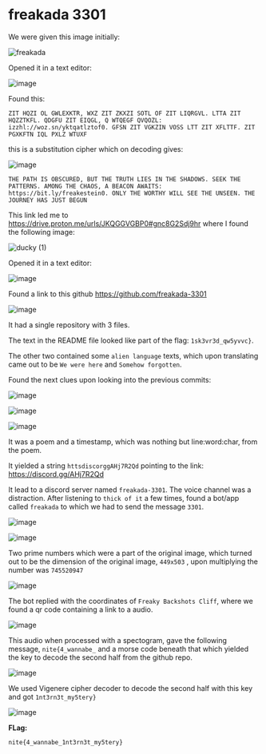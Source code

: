 # freakada 3301

We were given this image initially:

![freakada](https://github.com/user-attachments/assets/2eec47d8-6522-4f0e-8fef-314528ffad6c)

Opened it in a text editor:

![image](https://github.com/user-attachments/assets/fecc610e-7c62-403d-8c4d-b4684a8b051d)

Found this:

```
ZIT HQZI OL GWLEXKTR, WXZ ZIT ZKXZI SOTL OF ZIT LIQRGVL. LTTA ZIT HQZZTKFL. QDGFU ZIT EIQGL, Q WTQEGF QVQOZL: izzhl://woz.sn/yktqatlztof0. GFSN ZIT VGKZIN VOSS LTT ZIT XFLTTF. ZIT PGXKFTN IQL PXLZ WTUXF
```

this is a substitution cipher which on decoding gives:

![image](https://github.com/user-attachments/assets/23202eda-f07c-4816-a323-77176a691627)

```
THE PATH IS OBSCURED, BUT THE TRUTH LIES IN THE SHADOWS. SEEK THE PATTERNS. AMONG THE CHAOS, A BEACON AWAITS: https://bit.ly/freakestein0. ONLY THE WORTHY WILL SEE THE UNSEEN. THE JOURNEY HAS JUST BEGUN
```

This link led me to https://drive.proton.me/urls/JKQGGVGBP0#gnc8G2Sdj9hr where I found the following image:

![ducky (1)](https://github.com/user-attachments/assets/5f0800df-8764-4f9e-ba34-a1c1a27aa125)

Opened it in a text editor:

![image](https://github.com/user-attachments/assets/03820334-d050-4f2f-9f04-8b252afce772)

Found a link to this github https://github.com/freakada-3301

![image](https://github.com/user-attachments/assets/44308bb8-fbc6-4ab1-8d6e-ead7a6bcbfc2)

It had a single repository with 3 files.

The text in the README file looked like part of the flag: `1sk3vr3d_qw5yvvc}`.

The other two contained some `alien language` texts, which upon translating came out to be `We were here` and `Somehow forgotten`.

Found the next clues upon looking into the previous commits:

![image](https://github.com/user-attachments/assets/9d306977-0763-451a-ad1a-c1fb44086fc0)

![image](https://github.com/user-attachments/assets/23b8aa00-ce82-41ce-8952-f4fe68a131c6)

![image](https://github.com/user-attachments/assets/b26f453e-eb69-48f6-94d2-f7e636f93a31)

It was a poem and a timestamp, which was nothing but line:word:char, from the poem.

It yielded a string `httsdiscorggAHj7R2Qd` pointing to the link: https://discord.gg/AHj7R2Qd

It lead to a discord server named `freakada-3301`. The voice channel was a distraction. After listening to `thick of it` a few times, found a bot/app called `freakada` to which we had to send the message `3301`.

![image](https://github.com/user-attachments/assets/583badbf-3a99-4c63-85ba-e340da43b24e)

![image](https://github.com/user-attachments/assets/e6d73d5f-f2d1-4d8d-bb00-34d98a642eb2)

Two prime numbers which were a part of the original image, which turned out to be the dimension of the original image, `449x503` , upon multiplying the number was `745520947`

![image](https://github.com/user-attachments/assets/4fb7840c-6d80-40f5-9377-c26bef19a72d)

The bot replied with the coordinates of `Freaky Backshots Cliff`, where we found a qr code containing a link to a audio.

![image](https://github.com/user-attachments/assets/15421d29-b4b3-4213-86e2-a59df9593e33)

This audio when processed with a spectogram, gave the following message, `nite{4_wannabe_`  and a morse code beneath that which yielded the key to decode the second half from the github repo.

![image](https://github.com/user-attachments/assets/18e40412-ccf7-489e-b912-55b946cc0097)

We used Vigenere cipher decoder to decode the second half with this key and got `1nt3rn3t_my5tery}`

![image](https://github.com/user-attachments/assets/15797699-5d40-48d6-88a5-4706e2035931)

**FLag:**

```
nite{4_wannabe_1nt3rn3t_my5tery}
```


